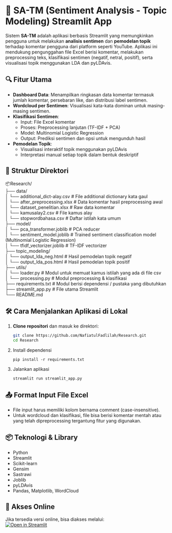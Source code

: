 <!-- # 🎈 SA-TM Streamlit App

A simple Streamlit app template for you to modify!

[![Open in Streamlit](https://static.streamlit.io/badges/streamlit_badge_black_white.svg)](https://blank-app-template.streamlit.app/)

### How to run it on your own machine

1. Install the requirements

   ```
   $ pip install -r requirements.txt
   ```

2. Run the app

   ```
   $ streamlit run streamlit_app.py
   ``` -->
# 📑 SA-TM (Sentiment Analysis - Topic Modeling) Streamlit App

Sistem **SA-TM** adalah aplikasi berbasis Streamlit yang memungkinkan pengguna untuk melakukan **analisis sentimen** dan **pemodelan topik** terhadap komentar pengguna dari platform seperti YouTube. Aplikasi ini mendukung pengunggahan file Excel berisi komentar, melakukan preprocessing teks, klasifikasi sentimen (negatif, netral, positif), serta visualisasi topik menggunakan LDA dan pyLDAvis.

## 🔍 Fitur Utama

- **Dashboard Data**: Menampilkan ringkasan data komentar termasuk jumlah komentar, persebaran like, dan distribusi label sentimen.
- **Wordcloud per Sentimen**: Visualisasi kata-kata dominan untuk masing-masing sentimen.
- **Klasifikasi Sentimen**:
  - Input: File Excel komentar
  - Proses: Preprocessing lanjutan (TF-IDF + PCA)
  - Model: Multinomial Logistic Regression
  - Output: Prediksi sentimen dan opsi untuk mengunduh hasil
- **Pemodelan Topik**:
  - Visualisasi interaktif topik menggunakan pyLDAvis
  - Interpretasi manual setiap topik dalam bentuk deskriptif

## 📁 Struktur Direktori

📦Research/ <br>
├── data/ <br>
│ └── additional_dict-alay.csv # File additional dictionary kata gaul <br>
│ └── after_preprocessing.xlsx # Data komentar hasil preprocessing awal <br>
│ └── dataset_penelitian.xlsx # Raw data komentar <br>
│ └── kamusalay2.csv # File kamus alay <br>
│ └── stopwordbahasa.csv # Daftar istilah kata umum <br>
├── model/ <br>
│ └── pca_transformer.joblib # PCA reducer <br>
│ └── sentiment_model.joblib # Trained sentiment classification model (Multinomial Logistic Regression) <br>
│ └── tfidf_vectorizer.joblib # TF-IDF vectorizer <br>
├── topic_modeling/ <br>
│ └── output_lda_neg.html # Hasil pemodelan topik negatif <br>
│ └── output_lda_pos.html # Hasil pemodelan topik positif <br>
├── utils/ <br>
│ └── loader.py # Modul untuk memuat kamus istilah yang ada di file csv <br>
│ └── processing.py # Modul preprocessing & klasifikasi <br>
├── requirements.txt # Modul berisi dependensi / pustaka yang dibutuhkan <br>
├── streamlit_app.py # File utama Streamlit <br>
└── README.md <br>

## 🛠 Cara Menjalankan Aplikasi di Lokal

1. **Clone repositori** dan masuk ke direktori:
   ```bash
   git clone https://github.com/NafiatulFadlilah/Research.git
   cd Research
   ```
2. Install dependensi
   ```
   pip install -r requirements.txt
   ```
3. Jalankan aplikasi
   ```
   streamlit run streamlit_app.py
   ```

## 📤 Format Input File Excel

- File input harus memiliki kolom bernama comment (case-insensitive).
- Untuk wordcloud dan klasifikasi, file bisa berisi komentar mentah atau yang telah dipreprocessing tergantung fitur yang digunakan.

## 📦 Teknologi & Library
- Python
- Streamlit
- Scikit-learn
- Gensim
- Sastrawi
- Joblib
- pyLDAvis
- Pandas, Matplotlib, WordCloud

## 🔗 Akses Online
Jika tersedia versi online, bisa diakses melalui: <br>
[![Open in Streamlit](https://static.streamlit.io/badges/streamlit_badge_black_white.svg)](https://research-sa-tm-bhsyk9jcppvbanknskmhes.streamlit.app/)